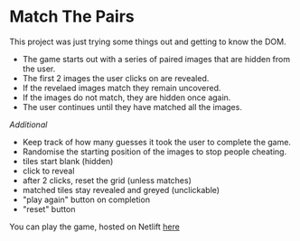 # Match The Pairs

This project was just trying some things out and getting to know the DOM. 

- The game starts out with a series of paired images that are hidden from the user.
- The first 2 images the user clicks on are revealed.
- If the revelaed images match they remain uncovered.
- If the images do not match, they are hidden once again.
- The user continues until they have matched all the images.

_Additional_

- Keep track of how many guesses it took the user to complete the game.
- Randomise the starting position of the images to stop people cheating.
- tiles start blank (hidden)
- click to reveal
- after 2 clicks, reset the grid (unless matches)
- matched tiles stay revealed and greyed (unclickable)
- "play again" button on completion
- "reset" button

You can play the game, hosted on Netlift <a href="https://ubiquitous-muffin-6fa557.netlify.app/">here</a>